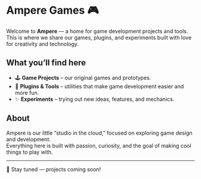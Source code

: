 # Ampere Games 🎮

Welcome to **Ampere** — a home for game development projects and tools.  
This is where we share our games, plugins, and experiments built with love for creativity and technology.  

## What you’ll find here
- 🕹️ **Game Projects** – our original games and prototypes.  
- 🔌 **Plugins & Tools** – utilities that make game development easier and more fun.  
- ✨ **Experiments** – trying out new ideas, features, and mechanics.  

## About
Ampere is our little “studio in the cloud,” focused on exploring game design and development.  
Everything here is built with passion, curiosity, and the goal of making cool things to play with.  

---
🚀 Stay tuned — projects coming soon!
